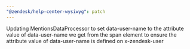 ```yaml
---
"@zendesk/help-center-wysiwyg": patch
---
```


Updating MentionsDataProcessor to set data-user-name to the attribute value of data-user-name we get from the span element to ensure the attribute value of data-user-name is defined on x-zendesk-user

